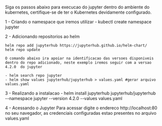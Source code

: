 Siga os passos abaixo para execucao do jupyter dentro do ambiente do kubernetes, certifique-se de ter o Kubernetes devidamente configurado.


1 - Criando o namespace que iremos utilizar
    - kubectl create namespace jupyter

2 - Adicionando repositorios ao helm

    helm repo add jupyterhub https://jupyterhub.github.io/helm-chart/
    helm repo update

    O comando abaixo ira apoiar na identificacao das versoes disponiveis dentro do repo adicionado, neste exemplo iremos seguir com a versao 4.2.0  do jupyter

    - helm search repo jupyter
    - helm show values jupyterhub/jupyterhub > values.yaml #gerar arquivo values.yaml

3 - Realizando a instalacao
    - helm install jupyterhub jupyterhub/jupyterhub --namespace jupyter --version 4.2.0 --values values.yaml

4 - Acessando o Jupyter
    Para acessar digite o endereco http://localhost:80 no seu navegador, as credenciais configuradas estao presentes no arquivo values.yaml